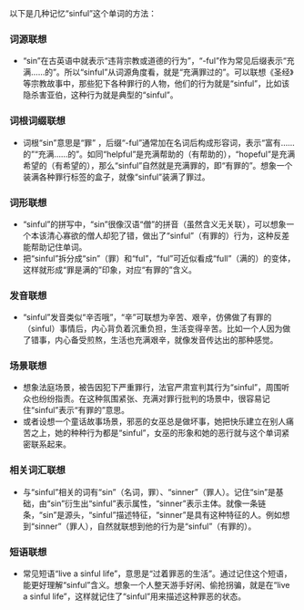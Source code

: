 以下是几种记忆“sinful”这个单词的方法：

### 词源联想
 - “sin”在古英语中就表示“违背宗教或道德的行为”，“-ful”作为常见后缀表示“充满……的”。所以“sinful”从词源角度看，就是“充满罪过的”。可以联想《圣经》等宗教故事中，那些犯下各种罪行的人物，他们的行为就是“sinful”，比如该隐杀害亚伯，这种行为就是典型的“sinful”。 

### 词根词缀联想
 - 词根“sin”意思是“罪” ，后缀“-ful”通常加在名词后构成形容词，表示“富有……的”“充满……的”。如同“helpful”是充满帮助的（有帮助的），“hopeful”是充满希望的（有希望的），那么“sinful”自然就是充满罪的，即“有罪的”。想象一个装满各种罪行标签的盒子，就像“sinful”装满了罪过。 

### 词形联想
 - “sinful”的拼写中，“sin”很像汉语“僧”的拼音（虽然含义无关联），可以想象一个本该清心寡欲的僧人却犯了错，做出了“sinful”（有罪的）行为，这种反差能帮助记住单词。 
 - 把“sinful”拆分成“sin”（罪）和“ful”，“ful”可近似看成“full”（满的）的变体，这样就形成“罪是满的”印象，对应“有罪的”含义。 

### 发音联想
 - “sinful”发音类似“辛否哦”，“辛”可联想为辛苦、艰辛，仿佛做了有罪的（sinful）事情后，内心背负着沉重负担，生活变得辛苦。比如一个人因为做了错事，内心备受煎熬，生活也充满艰辛，就像发音传达出的那种感觉。 

### 场景联想
 - 想象法庭场景，被告因犯下严重罪行，法官严肃宣判其行为“sinful”，周围听众也纷纷指责。在这种氛围紧张、充满对罪行批判的场景中，很容易记住“sinful”表示“有罪的”意思。 
 - 或者设想一个童话故事场景，邪恶的女巫总是做坏事，她把快乐建立在别人痛苦之上，她的种种行为都是“sinful”，女巫的形象和她的恶行就与这个单词紧密联系起来。 

### 相关词汇联想
 - 与“sinful”相关的词有“sin”（名词，罪）、“sinner”（罪人）。记住“sin”是基础，由“sin”衍生出“sinful”表示属性，“sinner”表示主体。就像一条链条，“sin”是源头，“sinful”描述特征，“sinner”是具有这种特征的人。例如想到“sinner”（罪人），自然就联想到他的行为是“sinful”（有罪的）。 

### 短语联想
 - 常见短语“live a sinful life”，意思是“过着罪恶的生活”。通过记住这个短语，能更好理解“sinful”含义。想象一个人整天游手好闲、偷抢拐骗，就是在“live a sinful life”，这样就记住了“sinful”用来描述这种罪恶的状态。 